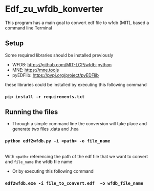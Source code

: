 # Edf_zu_wfdb_konverter

This program has a main goal to convert edf file to wfdb (MIT), based a command line Terminal 

## Setup 
Some required libraries should be installed previously 
- WFDB: https://github.com/MIT-LCP/wfdb-python 
- MNE: https://mne.tools
- pyEDFlib: https://pypi.org/project/pyEDFlib

these libraries could be installed by executing this following command 

### `pip install -r requirements.txt`

## Running the files 
- Through a simple command line the conversion will take place and generate two files .data and .hea 
### `python edf2wfdb.py -i <path> -o file_name` 
<br> With `<path>` referencing the path of the edf file that we want to convert <br> and `file_name` the wfdb file name

- Or by executing this following command 
### `edf2wfdb.exe -i file_to_convert.edf  -o wfdb_file_name` 






